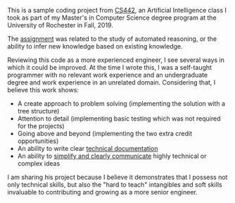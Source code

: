 This is a sample coding project from [CS442](https://web.archive.org/web/20191031110434/https://www.cs.rochester.edu/u/apurtee/442/syllabus.html), an Artificial Intelligence class I took as part of my Master's in Computer Science degree program at the University of Rochester in Fall, 2019.

The [assignment]('p2/assignment.pdf') was related to the study of automated reasoning, or the ability to infer new knowledge based on existing knowledge.

Reviewing this code as a more experienced engineer, I see several ways in which it could be improved. At the time I wrote this, I was a self-taught programmer with no relevant work experience and an undergraduate degree and work experience in an unrelated domain. Considering that, I believe this work shows:

* A create approach to problem solving (implementing the solution with a tree structure)
* Attention to detail (implementing basic testing which was not required for the projects)
* Going above and beyond (implementing the two extra credit opportunities)
* An ability to write clear [technical documentation](p2/writeup/report.pdf)
* An ability to [simplify and clearly communicate](p2/writeup/nontech_summary.pdf) highly technical or complex ideas

I am sharing his project because I believe it demonstrates that I possess not only technical skills, but also the "hard to teach" intangibles and soft skills invaluable to contributing and growing as a more senior engineer.
